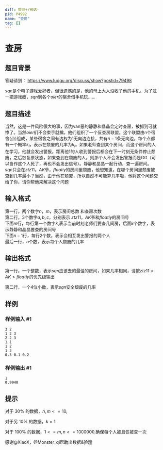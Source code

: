```yaml
---
diff: 提高+/省选-
pid: P4992
name: "查房"
tag: []
---
```

# 查房
## 题目背景

答疑请到： https://www.luogu.org/discuss/show?postid=79498

$sqn$是个电子游戏爱好者，但很遗憾的是，他的母上大人没收了他的手机。为了过一把游戏瘾，$sqn$到各个$oier$的宿舍借手机玩......
## 题目描述

当然，这是一件风险很大的事，因为van恶的静静和晶晶会定时查房，被抓到可就惨了。当然$oier$们不会束手就擒，他们组织了一个反查房联盟。这个联盟由$n$个宿舍(点)组成，某些宿舍之间有边权为1无向边连接，共有$n-1$条无向边。每个点都有一个概率$k_i$，表示在颓废的几率为$k_i$。如果老师查到某个房间，而这个房间的人在学习，他就会发出警报，距离他1的人收到警报后都会在下一时刻无条件停止颓废，之后恢复原状态，如果查到在颓废的人，则那个人不会发出警报而是GG（可以当作这个人死了，再也不会发出信号）。静静和晶晶一起行动，查一遍房间。$sqn$只会在$ztz11$，$AK$爷，$floatiy$的房间里颓废，他想知道，在哪个房间里颓废被查到几率最小？当然，由于他在颓废，所以自然不可能算几率啦，他将这个问题交给了你，请你帮他来解决这个问题
## 输入格式

第一行，两个数字$n$，$m$，表示房间总数 和查房次数   
第二行，3个数字$a,b,c$，分别表示 $ztz11$，$AK$爷和$floatiy$的房间号    
下面$m$行，每行第一个数字$k$,表示当前时刻老师们要查几间房，后面$k$个数字，表示静静和晶晶要查的房间号  
下面$n-1$行，每行$2$个数，表示会相互发出警报的两个人   
最后一行，$n$个数，表示每个人颓废的几率
## 输出格式

第一行，一个整数，表示$sqn$应该去的最佳的房间，如果几率相同，请按$ztz11>AK>floatiy$的优先级输出

第二行，一个4位小数，表示$sqn$安全颓废的几率

## 样例

### 样例输入 #1
```
3 2
1 2 3
2 2 3
1 1
1 2
1 3
0.3 0.1 0.2

```
### 样例输出 #1
```
1
0.9940
```
## 提示

对于 $30$% 的数据，$n,m<=10$,

对于另 $10$% 的数据，$k=1$

对于 $100$% 的数据，$1<=m,n<=1000000$,确保每个人被且仅被查一次

感谢@XiaoX，@Monster_qi帮助出数据&验题

